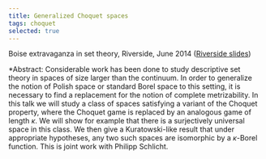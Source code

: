 ```yaml
---
title: Generalized Choquet spaces
tags: choquet
selected: true
---
```


Boise extravaganza in set theory, Riverside, June 2014 ([Riverside slides](https://drive.google.com/file/d/1DBzD5_3E-PB7UkaLAxlCCfNXWnidTCXE/view?usp=sharing))<!--more-->

*Abstract: Considerable work has been done to study descriptive set theory in spaces of size larger than the continuum. In order to generalize the notion of Polish space or standard Borel space to this setting, it is necessary to find a replacement for the notion of complete metrizability. In this talk we will study a class of spaces satisfying a variant of the Choquet property, where the Choquet game is replaced by an analogous game of length $\kappa$. We will show for example that there is a surjectively universal space in this class. We then give a Kuratowski-like result that under appropriate hypotheses, any two such spaces are isomorphic by a $\kappa$-Borel function. This is joint work with Philipp Schlicht.

